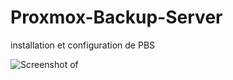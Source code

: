 # Proxmox-Backup-Server
installation et configuration de PBS

![Screenshot of ](https://myoctocat.com/assets/images/base-octocat.svg)
